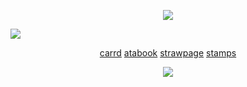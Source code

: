 <p align="center">
<img src="https://64.media.tumblr.com/9fd58a223da5e52b91d47881cf65c269/c3f2bfed2dca505a-71/s1280x1920/8d02d53e1c85f858ce0e5168c3b2efd7fbeff53c.pnj"/>
</p>

<p align="left">
<img src="https://files.catbox.moe/9m3hxt.png"
"/>
</p>
<div align="center">
  
</p>

<div align="">
  
[carrd](https://cursed-speech.carrd.co) [atabook](https://starpkmn.atabook.org) [strawpage](https://starpkmn.straw.page) [stamps](https://github.com/m4inecoons/bobtail/blob/main/README.md)


![](https://komarev.com/ghpvc/?username=radioactivefart&color=47945c&style=flat-square&label=ꔫ)
